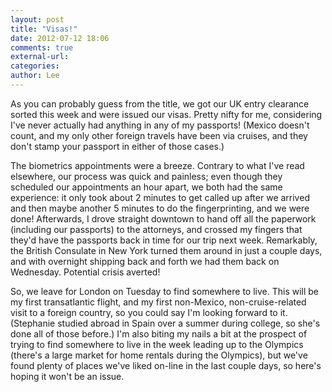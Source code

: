 ```yaml
---
layout: post
title: "Visas!"
date: 2012-07-12 18:06
comments: true
external-url: 
categories: 
author: Lee
---
```


As you can probably guess from the title, we got our UK entry clearance sorted this week and were issued our visas.  Pretty nifty for me, considering I've never actually had anything in any of my passports! (Mexico doesn't count, and my only other foreign travels have been via cruises, and they don't stamp your passport in either of those cases.)

The biometrics appointments were a breeze.  Contrary to what I've read elsewhere, our process was quick and painless; even though they scheduled our appointments an hour apart, we both had the same experience: it only took about 2 minutes to get called up after we arrived and then maybe another 5 minutes to do the fingerprinting, and we were done!  Afterwards, I drove straight downtown to hand off all the paperwork (including our passports) to the attorneys, and crossed my fingers that they'd have the passports back in time for our trip next week.  Remarkably, the British Consulate in New York turned them around in just a couple days, and with overnight shipping back and forth we had them back on Wednesday.  Potential crisis averted!

So, we leave for London on Tuesday to find somewhere to live.  This will be my first transatlantic flight, and my first non-Mexico, non-cruise-related visit to a foreign country, so you could say I'm looking forward to it.  (Stephanie studied abroad in Spain over a summer during college, so she's done all of those before.)  I'm also biting my nails a bit at the prospect of trying to find somewhere to live in the week leading up to the Olympics (there's a large market for home rentals during the Olympics), but we've found plenty of places we've liked on-line in the last couple days, so here's hoping it won't be an issue.

